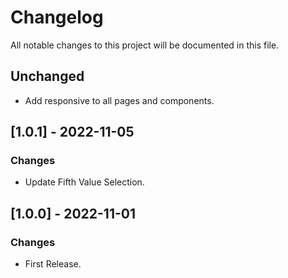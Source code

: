 # Changelog
All notable changes to this project will be documented in this file.

## Unchanged
- Add responsive to all pages and components.

## [1.0.1] - 2022-11-05
### Changes
- Update Fifth Value Selection.

## [1.0.0] - 2022-11-01
### Changes
- First Release.
